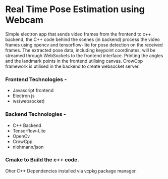 # Real Time Pose Estimation using Webcam

Simple electron app that sends video frames from the frontend to c++ backend, the C++ code behind the scenes (in backend) process the video frames using opencv and tensorflow-lite for pose detection on the received frames. The extracted pose data, including keypoint coordinates, will be streamed through WebSockets to the frontend interface. Printing the angles and the landmark points in the frontend utilising canvas. CrowCpp framework is utilised in the backend to create websocket server.


### Frontend Technologies - 
* Javascript frontend
* Electron js
* ws(websocket)

### Backend Technologies - 
* C++ Backend
* Tensorflow-Lite
* OpenCv
* CrowCpp
* nlohmann/json

### Cmake to Build the c++ code.

Oher C++ Dependencies installed via vcpkg package manager.
